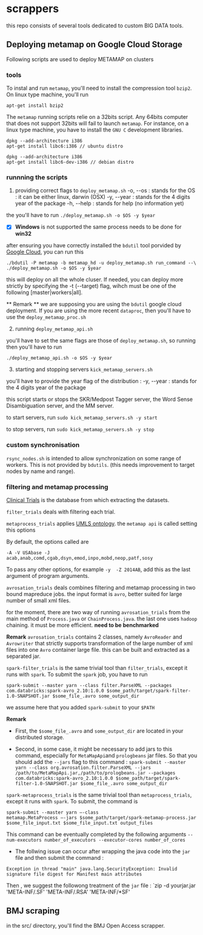 # scrappers

this repo consists of several tools dedicated to custom BIG DATA tools. 

## Deploying metamap on Google Cloud Storage

Following scripts are used to deploy METAMAP on clusters 

### tools

To instal and run `metamap`, you'll need to install the compression tool `bzip2`. On linux type machine, you'll run

  `apt-get install bzip2` 
  
The `metamap` running scripts relie on a 32bits script. Any 64bits computer that does not support 32bits will fail to launch `metamap`. For instance, on a linux type machine, you have to install the `GNU C` development libraries. 

  ```
  dpkg --add-architecture i386 
  apt-get install libc6:i386 // ubuntu distro
  ```
  
  ```
  dpkg --add-architecture i386 
  apt-get install libc6-dev-i386 // debian distro
  ```



### runnning the scripts 

1. providing correct flags to `deploy_metamap.sh`
  -o, --os : stands for the OS : it can be either linux, darwin (OSX)
  -y, --year : stands for the 4 digits year of the package
  -h, --help : stands for help (no information yet)

  the you'll have to run 
  `./deploy_metamap.sh -o $OS -y $year`

  - [x] **Windows** is not supported the same process needs to be done for **win32**

  after ensuring you have correctly installed the `bdutil` tool porvided by [Google Cloud](https://github.com/GoogleCloudPlatform/bdutil), you can run this 
 
 `./bdutil -P metamap -b metamap_hd -u deploy_metamap.sh run_command --\
  ./deploy_metamap.sh -o $OS -y $year`
  
  this will deploy on all the whole cluser. If needed, you can deploy more strictly by specifying the -t (--target) flag, wihch must be 
  one of the following [master|workers|all].
  
  ** Remark **
  we are supposing you are using the `bdutil` google cloud deployment. If you are using the more recent `dataproc`, then you'll have to use the `deploy_metamap_proc.sh`

2. running `deploy_metamap_api.sh`
  
  you'll have to set the same flags are those of `deploy_metamap.sh`, so running 
  then you'll have to run 

 `./deploy_metamap_api.sh -o $OS -y $year`
 
3. starting and stopping servers `kick_metamap_servers.sh`
  
  you'll have to provide the year flag of the distribution : 
  -y, --year : stands for the 4 digits year of the package
  
  this script starts or stops the SKR/Medpost Tagger server, the Word Sense Disambiguation server, and the MM server. 

  to start servers, run 
  `sudo kick_metamap_servers.sh -y start`

  to stop servers, run
  `sudo kick_metamap_servers.sh -y stop`  

### custom synchronisation 

`rsync_nodes.sh` is intended to allow synchronization on some range of workers. This is not provided by `bdutils`. (this needs improvement to target nodes by name and range).

### filtering and metamap processing 

  [Clinical Trials](clinicaltrials.gov) is the database from which extracting the datasets.

  `filter_trials` deals with filtering each trial. 

  `metaprocess_trials` applies [UMLS ontology](www.nlm.nih.gov/research/umls/).
  the `metamap api` is called setting this options 
  
  By default, the options called are 

  ```
  -A -V USAbase -J acab,anab,comd,cgab,dsyn,emod,inpo,mobd,neop,patf,sosy
  ```
  
  To pass any other options, for example `-y  -Z 2014AB`, add this as the last argument of program arguments.  
  
  `avrosation_trials` deals combines filtering and metamap processing in two bound mapreduce jobs. the input format is `avro`, better suited for large number of small xml files.
  
  for the moment, there are two way of running `avrosation_trials` from the main method of `Process.java` or `ChainProcess.java`. the last one uses `hadoop` chaining. it must be more efficient. **need to be benchmarked** 
  
  **Remark** `avrosation_trials` contains 2 classes, namely `AvroReader` and `Avrowriter` that strictly supports transformation of the large number of xml files into one `Avro` container large file. this can be built and extracted as a separated jar.
  
  `spark-filter_trials` is the same trivial tool than `filter_trials`, except it runs with `spark`. To submit the `spark` job, you have to run 
  
  ```
  spark-submit --master yarn --class filter.ParseXML --packages com.databricks:spark-avro_2.10:1.0.0 $some_path/target/spark-filter-1.0-SNAPSHOT.jar $some_file_.avro some_output_dir
  ```
  we assume here that you added `spark-submit` to your `$PATH`
  
  **Remark**
  - First, the `$some_file_.avro` and `some_output_dir` are located in your distributed storage. 

  - Second, in some case, it might be necessary to add jars to this command, especially for `MetaMapApi`and `prologbeans` jar files. So that you should add the `--jars` flag to this command : 
  ```spark-submit --master yarn --class org.avrosation.filter.ParseXML --jars /path/to/MetaMapApi.jar,/path/to/prologbeans.jar --packages com.databricks:spark-avro_2.10:1.0.0 $some_path/target/spark-filter-1.0-SNAPSHOT.jar $some_file_.avro some_output_dir```
  
  `spark-metaprocess_trials` is the same trivial tool than `metaprocess_trials`, except it runs with `spark`. To submit, the command is
  ```
  spark-submit --master yarn —-class 
  metamap.MetaProcess —-jars $some_path/target/spark-metamap-process.jar $some_file_input.txt $some_file_input.txt output_files
  ```
  This command can be eventually completed by the following arguments `--num-executors number_of_executors --executor-cores number_of_cores` 
  
  - The follwing issue can occur after wrapping the java code into the `jar` file and then submit the command : 
  ```
  Exception in thread "main" java.lang.SecurityException: Invalid signature file digest for Manifest main attributes
  ```
   Then , we suggest the followong treatment of the `jar` file : `zip -d yourjar.jar 'META-INF/.SF' 'META-INF/.RSA' 'META-INF/*SF'
  
   
## BMJ scraping
in the src/ directory, you'll find the BMJ Open Access scrapper. 
